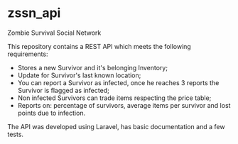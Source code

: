 # zssn_api
Zombie Survival Social Network

This repository contains a REST API which meets the following requirements:
  - Stores a new Survivor and it's belonging Inventory;
  - Update for Survivor's last known location;
  - You can report a Survivor as infected, once he reaches 3 reports the Survivor is flagged as infected;
  - Non infected Survivors can trade items respecting the price table;
  - Reports on: percentage of survivors, average items per survivor and lost points due to infection.

The API was developed using Laravel, has basic documentation and a few tests.
